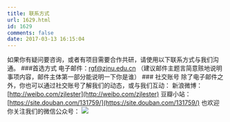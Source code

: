 ```yaml
---
title: 联系方式
url: 1629.html
id: 1629
comments: false
date: 2017-03-13 16:15:04
---
```


如果你有疑问要咨询，或者有项目需要合作共研，请使用以下联系方式与我们沟通。 ###首选方式 电子邮件：rgf@zjnu.edu.cn （建议邮件主题言简意赅地说明事项内容，邮件主体第一部分能说明一下你是谁） ### 社交账号 除了电子邮件之外，你也可以通过社交账号了解我们的动态，或与我们互动： 新浪微博：[http://weibo.com/zjlester](http://weibo.com/zjlester) 豆瓣小站：[https://site.douban.com/131759/](https://site.douban.com/131759/) 也欢迎你关注我们的微信公众号： ![](http://www.ilester.net/wp-content/uploads/2016/11/北山书房QR码.jpg)